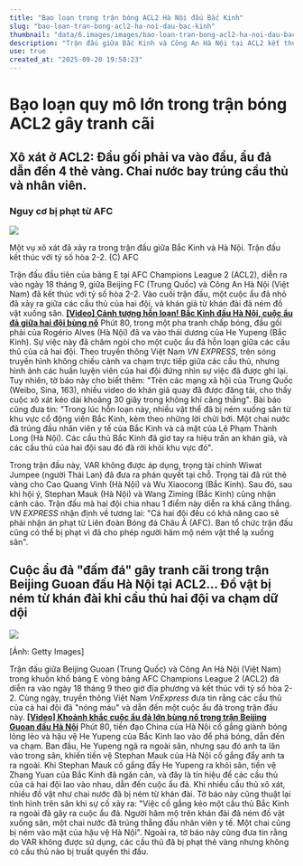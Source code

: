 ```yaml
---
title: "Bạo loạn trong trận bóng ACL2 Hà Nội đấu Bắc Kinh"
slug: "bao-loan-tran-bong-acl2-ha-noi-dau-bac-kinh"
thumbnail: "data/6.images/images/bao-loan-tran-bong-acl2-ha-noi-dau-bac-kinh.webp"
description: "Trận đấu giữa Bắc Kinh và Công An Hà Nội tại ACL2 kết thúc với tỉ số hòa 2-2 nhưng đã xảy ra cuộc ẩu đả lớn giữa hai đội, gây ra tranh cãi và nguy cơ bị phạt."
use: true
created_at: "2025-09-20 19:50:23"
---
```


<h1>Bạo loạn quy mô lớn trong trận bóng ACL2 gây tranh cãi</h1>
<h2>Xô xát ở ACL2: Đầu gối phải va vào đầu, ẩu đả dẫn đến 4 thẻ vàng. Chai nước bay trúng cầu thủ và nhân viên.</h2>
<h3>Nguy cơ bị phạt từ AFC</h3>

![](/images/20250920-00179643-sdigestw-000-5-view.webp)

Một vụ xô xát đã xảy ra trong trận đấu giữa Bắc Kinh và Hà Nội. Trận đấu kết thúc với tỷ số hòa 2-2. (C) AFC

Trận đấu đầu tiên của bảng E tại AFC Champions League 2 (ACL2), diễn ra vào ngày 18 tháng 9, giữa Beijing FC (Trung Quốc) và Công An Hà Nội (Việt Nam) đã kết thúc với tỷ số hòa 2-2. Vào cuối trận đấu, một cuộc ẩu đả nhỏ đã xảy ra giữa các cầu thủ của hai đội, và khán giả từ khán đài đã ném đồ vật xuống sân.
[**[Video] Cảnh tượng hỗn loạn! Bắc Kinh đấu Hà Nội, cuộc ẩu đả giữa hai đội bùng nổ**](https://www.soccerdigestweb.com/news/detail2/id%3D179643)
Phút 80, trong một pha tranh chấp bóng, đầu gối phải của Rogério Alves (Hà Nội) đã va vào thái dương của He Yupeng (Bắc Kinh). Sự việc này đã châm ngòi cho một cuộc ẩu đả hỗn loạn giữa các cầu thủ của cả hai đội.
Theo truyền thông Việt Nam *VN EXPRESS*, trên sóng truyền hình không chiếu cảnh va chạm trực tiếp giữa các cầu thủ, nhưng hình ảnh các huấn luyện viên của hai đội đứng nhìn sự việc đã được ghi lại. Tuy nhiên, tờ báo này cho biết thêm: "Trên các mạng xã hội của Trung Quốc (Weibo, Sina, 163), nhiều video do khán giả quay đã được đăng tải, cho thấy cuộc xô xát kéo dài khoảng 30 giây trong không khí căng thẳng".
Bài báo cũng đưa tin: "Trong lúc hỗn loạn này, nhiều vật thể đã bị ném xuống sân từ khu vực cổ động viên Bắc Kinh, kèm theo những lời chửi bới. Một chai nước đã trúng đầu nhân viên y tế của Bắc Kinh và cả mặt của Lê Phạm Thành Long (Hà Nội). Các cầu thủ Bắc Kinh đã giơ tay ra hiệu trấn an khán giả, và các cầu thủ của hai đội sau đó đã rời khỏi khu vực đó".

Trong trận đấu này, VAR không được áp dụng, trọng tài chính Wiwat Jumpee (người Thái Lan) đã đưa ra phán quyết tại chỗ. Trọng tài đã rút thẻ vàng cho Cao Quang Vinh (Hà Nội) và Wu Xiaocong (Bắc Kinh). Sau đó, sau khi hội ý, Stephan Mauk (Hà Nội) và Wang Ziming (Bắc Kinh) cũng nhận cảnh cáo.
Trận đấu mà hai đội chia nhau 1 điểm này diễn ra khá căng thẳng. *VN EXPRESS* nhận định về tương lai: "Cả hai đội đều có khả năng cao sẽ phải nhận án phạt từ Liên đoàn Bóng đá Châu Á (AFC). Ban tổ chức trận đấu cũng có thể bị phạt vì đã cho phép người hâm mộ ném vật thể lạ xuống sân".

<h2>Cuộc ẩu đả "đấm đá" gây tranh cãi trong trận Beijing Guoan đấu Hà Nội tại ACL2... Đồ vật bị ném từ khán đài khi cầu thủ hai đội va chạm dữ dội</h2>

![](/images/20250920-00778683-footballc-000-1-view.webp)

[Ảnh: Getty Images]

Trận đấu giữa Beijing Guoan (Trung Quốc) và Công An Hà Nội (Việt Nam) trong khuôn khổ bảng E vòng bảng AFC Champions League 2 (ACL2) đã diễn ra vào ngày 18 tháng 9 theo giờ địa phương và kết thúc với tỷ số hòa 2-2. Cùng ngày, truyền thông Việt Nam *VnExpress* đưa tin rằng các cầu thủ của cả hai đội đã "nóng máu" và dẫn đến một cuộc ẩu đả trong trận đấu này.
[**[Video] Khoảnh khắc cuộc ẩu đả lớn bùng nổ trong trận Beijing Guoan đấu Hà Nội**](https://www.footballchannel.jp/2025/09/20/post778683/2/)
Phút 80, tiền đạo China của Hà Nội cố gắng giành bóng lỏng lẻo và hậu vệ He Yupeng của Bắc Kinh lao vào để phá bóng, dẫn đến va chạm. Ban đầu, He Yupeng ngã ra ngoài sân, nhưng sau đó anh ta lăn vào trong sân, khiến tiền vệ Stephan Mauk của Hà Nội cố gắng đẩy anh ta ra ngoài.
Khi Stephan Mauk cố gắng đẩy He Yupeng ra khỏi sân, tiền vệ Zhang Yuan của Bắc Kinh đã ngăn cản, và đây là tín hiệu để các cầu thủ của cả hai đội lao vào nhau, dẫn đến cuộc ẩu đả. Khi nhiều cầu thủ xô xát, nhiều đồ vật như chai nước đã bị ném từ khán đài.
Tờ báo này cũng thuật lại tình hình trên sân khi sự cố xảy ra: "Việc cố gắng kéo một cầu thủ Bắc Kinh ra ngoài đã gây ra cuộc ẩu đả. Người hâm mộ trên khán đài đã ném đồ vật xuống sân, một chai nước đã trúng thẳng đầu nhân viên y tế. Một chai cũng bị ném vào mặt của hậu vệ Hà Nội".
Ngoài ra, tờ báo này cũng đưa tin rằng do VAR không được sử dụng, các cầu thủ đã bị phạt thẻ vàng nhưng không có cầu thủ nào bị truất quyền thi đấu.